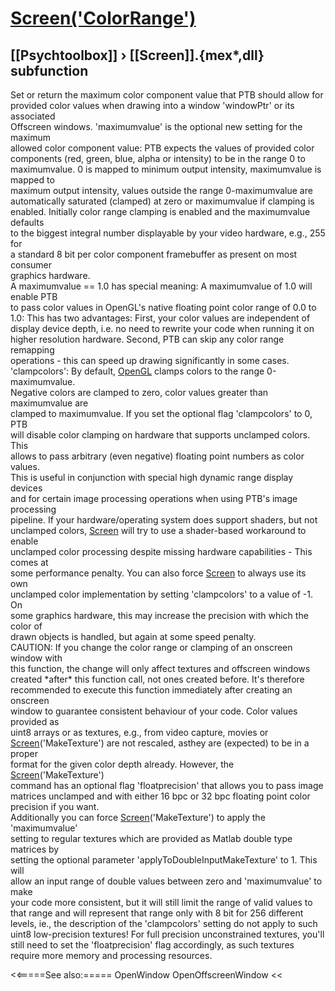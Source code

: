 # [Screen('ColorRange')](Screen-ColorRange) 
## [[Psychtoolbox]] &#8250; [[Screen]].{mex*,dll} subfunction


Set or return the maximum color component value that PTB should allow for  
provided color values when drawing into a window 'windowPtr' or its associated  
Offscreen windows. 'maximumvalue' is the optional new setting for the maximum  
allowed color component value: PTB expects the values of provided color  
components (red, green, blue, alpha or intensity) to be in the range 0 to  
maximumvalue. 0 is mapped to minimum output intensity, maximumvalue is mapped to  
maximum output intensity, values outside the range 0-maximumvalue are  
automatically saturated (clamped) at zero or maximumvalue if clamping is  
enabled. Initially color range clamping is enabled and the maximumvalue defaults  
to the biggest integral number displayable by your video hardware, e.g., 255 for  
a standard 8 bit per color component framebuffer as present on most consumer  
graphics hardware.   
A maximumvalue == 1.0 has special meaning: A maximumvalue of 1.0 will enable PTB  
to pass color values in OpenGL's native floating point color range of 0.0 to  
1.0: This has two advantages: First, your color values are independent of  
display device depth, i.e. no need to rewrite your code when running it on  
higher resolution hardware. Second, PTB can skip any color range remapping  
operations - this can speed up drawing significantly in some cases.  
'clampcolors': By default, [OpenGL](OpenGL) clamps colors to the range 0-maximumvalue.  
Negative colors are clamped to zero, color values greater than maximumvalue are  
clamped to maximumvalue. If you set the optional flag 'clampcolors' to 0, PTB  
will disable color clamping on hardware that supports unclamped colors. This  
allows to pass arbitrary (even negative) floating point numbers as color values.  
This is useful in conjunction with special high dynamic range display devices  
and for certain image processing operations when using PTB's image processing  
pipeline. If your hardware/operating system does support shaders, but not  
unclamped colors, [Screen](Screen) will try to use a shader-based workaround to enable  
unclamped color processing despite missing hardware capabilities - This comes at  
some performance penalty. You can also force [Screen](Screen) to always use its own  
unclamped color implementation by setting 'clampcolors' to a value of -1. On  
some graphics hardware, this may increase the precision with which the color of  
drawn objects is handled, but again at some speed penalty.  
CAUTION: If you change the color range or clamping of an onscreen window with  
this function, the change will only affect textures and offscreen windows  
created \*after\* this function call, not ones created before. It's therefore  
recommended to execute this function immediately after creating an onscreen  
window to guarantee consistent behaviour of your code. Color values provided as  
uint8 arrays or as textures, e.g., from video capture, movies or  
[Screen](Screen)('MakeTexture') are not rescaled, asthey are (expected) to be in a proper  
format for the given color depth already. However, the [Screen](Screen)('MakeTexture')  
command has an optional flag 'floatprecision' that allows you to pass image  
matrices unclamped and with either 16 bpc or 32 bpc floating point color  
precision if you want.  
Additionally you can force [Screen](Screen)('MakeTexture') to apply the 'maximumvalue'  
setting to regular textures which are provided as Matlab double type matrices by  
setting the optional parameter 'applyToDoubleInputMakeTexture' to 1. This will  
allow an input range of double values between zero and 'maximumvalue' to make  
your code more consistent, but it will still limit the range of valid values to  
that range and will represent that range only with 8 bit for 256 different  
levels, ie., the description of the 'clampcolors' setting do not apply to such  
uint8 low-precision textures! For full precision unconstrained textures, you'll  
still need to set the 'floatprecision' flag accordingly, as such textures  
require more memory and processing resources.  


<<=====See also:=====
OpenWindow OpenOffscreenWindow
<<